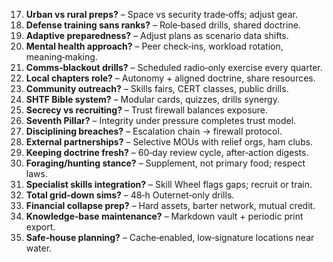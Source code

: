 17. **Urban vs rural preps?** – Space vs security trade‑offs; adjust gear.  
18. **Defense training sans ranks?** – Role‑based drills, shared doctrine.  
19. **Adaptive preparedness?** – Adjust plans as scenario data shifts.  
20. **Mental health approach?** – Peer check‑ins, workload rotation, meaning‑making.  
21. **Comms‑blackout drills?** – Scheduled radio‑only exercise every quarter.  
22. **Local chapters role?** – Autonomy + aligned doctrine, share resources.  
23. **Community outreach?** – Skills fairs, CERT classes, public drills.  
24. **SHTF Bible system?** – Modular cards, quizzes, drills synergy.  
25. **Secrecy vs recruiting?** – Trust firewall balances exposure.  
26. **Seventh Pillar?** – Integrity under pressure completes trust model.  
27. **Disciplining breaches?** – Escalation chain → firewall protocol.  
28. **External partnerships?** – Selective MOUs with relief orgs, ham clubs.  
29. **Keeping doctrine fresh?** – 60‑day review cycle, after‑action digests.  
30. **Foraging/hunting stance?** – Supplement, not primary food; respect laws.  
31. **Specialist skills integration?** – Skill Wheel flags gaps; recruit or train.  
32. **Total grid‑down sims?** – 48‑h Outernet‑only drills.  
33. **Financial collapse prep?** – Hard assets, barter network, mutual credit.  
34. **Knowledge‑base maintenance?** – Markdown vault + periodic print export.  
35. **Safe‑house planning?** – Cache‑enabled, low‑signature locations near water.